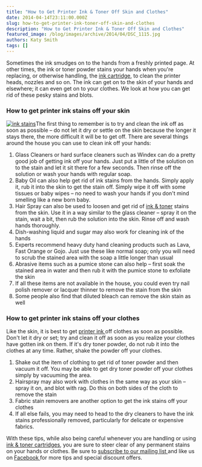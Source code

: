 ```yaml
---
title: "How to Get Printer Ink & Toner Off Skin and Clothes"
date: 2014-04-14T23:11:00.000Z
slug: how-to-get-printer-ink-toner-off-skin-and-clothes
description: "How to Get Printer Ink & Toner Off Skin and Clothes"
featured_image: /blog/images/archive/2014/04/DSC_1115.jpg
authors: Katy Smith
tags: []
---
```


Sometimes the ink smudges on to the hands from a freshly printed page. At other times, the ink or toner powder stains your hands when you're replacing, or otherwise handling, the [ink cartridge](https://www.tomatoink.com/), to clean the printer heads, nozzles and so on. The ink can get on to the skin of your hands and elsewhere; it can even get on to your clothes. We look at how you can get rid of these pesky stains and blots.

### How to get printer ink stains off your skin

[![ink stains](/blog/images/archive/2014/04/DSC_1115.jpg)](/blog/images/archive/2014/04/DSC%5F1115.jpg)The first thing to remember is to try and clean the ink off as soon as possible – do not let it dry or settle on the skin because the longer it stays there, the more difficult it will be to get off. There are several things around the house you can use to clean ink off your hands:

1. Glass Cleaners or hard surface cleaners such as Windex can do a pretty good job of getting ink off your hands. Just put a little of the solution on to the stain and let it sit there for a few seconds. Then rinse off the solution or wash your hands with regular soap.
2. Baby Oil can also help get rid of ink stains from the hands. Simply apply it, rub it into the skin to get the stain off. Simply wipe it off with some tissues or baby wipes – no need to wash your hands if you don't mind smelling like a new born baby.
3. Hair Spray can also be used to loosen and get rid of [ink & toner](https://www.tomatoink.com/) stains from the skin. Use it in a way similar to the glass cleaner – spray it on the stain, wait a bit, then rub the solution into the skin. Rinse off and wash hands thoroughly.
4. Dish-washing liquid and sugar may also work for cleaning ink of the hands
5. Experts recommend heavy duty hand cleaning products such as Lava, Fast Orange or Gojo. Just use these like normal soap; only you will need to scrub the stained area with the soap a little longer than usual
6. Abrasive items such as a pumice stone can also help – first soak the stained area in water and then rub it with the pumice stone to exfoliate the skin
7. If all these items are not available in the house, you could even try nail polish remover or lacquer thinner to remove the stain from the skin
8. Some people also find that diluted bleach can remove the skin stain as well

### How to get printer ink stains off your clothes

Like the skin, it is best to get [printer ink ](https://www.tomatoink.com/)off clothes as soon as possible. Don't let it dry or set; try and clean it off as soon as you realize your clothes have gotten ink on them. If it's dry toner powder, do not rub it into the clothes at any time. Rather, shake the powder off your clothes.

1. Shake out the item of clothing to get rid of toner powder and then vacuum it off. You may be able to get dry toner powder off your clothes simply by vacuuming the area.
2. Hairspray may also work with clothes in the same way as your skin – spray it on, and blot with rag. Do this on both sides of the cloth to remove the stain
3. Fabric stain removers are another option to get the ink stains off your clothes
4. If all else fails, you may need to head to the dry cleaners to have the ink stains professionally removed, particularly for delicate or expensive fabrics.

With these tips, while also being careful whenever you are handling or using [ink & toner cartridges](https://www.tomatoink.com/), you are sure to steer clear of any permanent stains on your hands or clothes. Be sure to [subscribe to our mailing list ](https://www.tomatoink.com/welcome/subscribe/?email=&subscriber%5Ffirstname=)and like us on [Facebook ](https://www.facebook.com/tomatoinktoner)for more tips and special discount offers.
